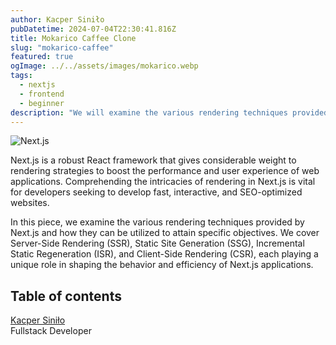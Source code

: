 ```yaml
---
author: Kacper Siniło
pubDatetime: 2024-07-04T22:30:41.816Z
title: Mokarico Caffee Clone
slug: "mokarico-caffee"
featured: true
ogImage: ../../assets/images/mokarico.webp
tags:
  - nextjs
  - frontend
  - beginner
description: "We will examine the various rendering techniques provided by Next.js."
---
```


![Next.js](@assets/images/mokarico.webp)

Next.js is a robust React framework that gives considerable weight to rendering strategies to boost the performance and user experience of web applications. Comprehending the intricacies of rendering in Next.js is vital for developers seeking to develop fast, interactive, and SEO-optimized websites.

In this piece, we examine the various rendering techniques provided by Next.js and how they can be utilized to attain specific objectives. We cover Server-Side Rendering (SSR), Static Site Generation (SSG), Incremental Static Regeneration (ISR), and Client-Side Rendering (CSR), each playing a unique role in shaping the behavior and efficiency of Next.js applications.

## Table of contents

[Kacper Siniło](https://satnaing.dev) <br/>
Fullstack Developer

